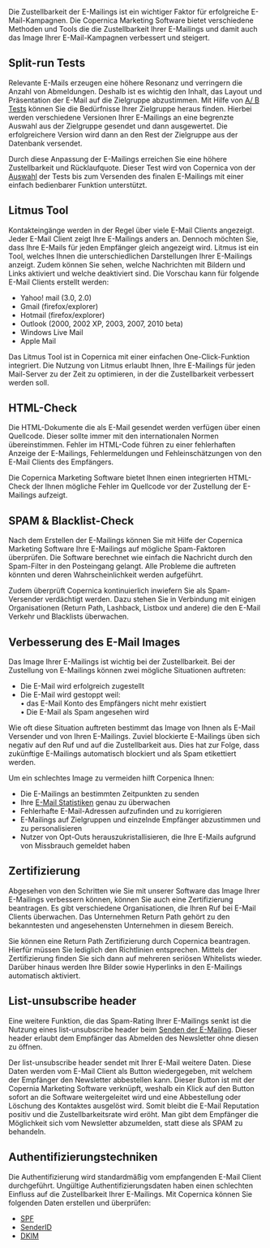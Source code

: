 Die Zustellbarkeit der E-Mailings ist ein wichtiger Faktor für
erfolgreiche E-Mail-Kampagnen. Die Copernica Marketing Software bietet
verschiedene Methoden und Tools die die Zustellbarkeit Ihrer E-Mailings
und damit auch das Image Ihrer E-Mail-Kampagnen verbessert und steigert.

Split-run Tests
---------------

Relevante E-Mails erzeugen eine höhere Resonanz und verringern die
Anzahl von Abmeldungen. Deshalb ist es wichtig den Inhalt, das Layout
und Präsentation der E-Mail auf die Zielgruppe abzustimmen. Mit Hilfe
von [A/ B
Tests](http://www.copernica.com/de/funktionen/e-mailings/testen-sie-vor-dem-versenden "A/ B Tests")
können Sie die Bedürfnisse Ihrer Zielgruppe heraus finden. Hierbei
werden verschiedene Versionen Ihrer E-Mailings an eine begrenzte Auswahl
aus der Zielgruppe gesendet und dann ausgewertet. Die erfolgreichere
Version wird dann an den Rest der Zielgruppe aus der Datenbank
versendet.

Durch diese Anpassung der E-Mailings erreichen Sie eine höhere
Zustellbarkeit und Rücklaufquote. Dieser Test wird von Copernica von der
[Auswahl](http://www.copernica.com/de/funktionen/profile/erstellen-sie-ihre-eigene-datenbank "Auswahl")
der Tests bis zum Versenden des finalen E-Mailings mit einer einfach
bedienbarer Funktion unterstützt.

Litmus Tool
-----------

Kontakteingänge werden in der Regel über viele E-Mail Clients angezeigt.
Jeder E-Mail Client zeigt Ihre E-Mailings anders an. Dennoch möchten
Sie, dass Ihre E-Mails für jeden Empfänger gleich angezeigt wird. Litmus
ist ein Tool, welches Ihnen die unterschiedlichen Darstellungen Ihrer
E-Mailings anzeigt. Zudem können Sie sehen, welche Nachrichten mit
Bildern und Links aktiviert und welche deaktiviert sind. Die Vorschau
kann für folgende E-Mail Clients erstellt werden:

-   Yahoo! mail (3.0, 2.0)
-   Gmail (firefox/explorer)
-   Hotmail (firefox/explorer)
-   Outlook (2000, 2002 XP, 2003, 2007, 2010 beta)
-   Windows Live Mail
-   Apple Mail

Das Litmus Tool ist in Copernica mit einer einfachen One-Click-Funktion
integriert. Die Nutzung von Litmus erlaubt Ihnen, Ihre E-Mailings für
jeden Mail-Server zu der Zeit zu optimieren, in der die Zustellbarkeit
verbessert werden soll.

HTML-Check
----------

Die HTML-Dokumente die als E-Mail gesendet werden verfügen über einen
Quellcode. Dieser sollte immer mit den internationalen Normen
übereinstimmen. Fehler im HTML-Code führen zu einer fehlerhaften Anzeige
der E-Mailings, Fehlermeldungen und Fehleinschätzungen von den E-Mail
Clients des Empfängers.

Die Copernica Marketing Software bietet Ihnen einen integrierten
HTML-Check der Ihnen mögliche Fehler im Quellcode vor der Zustellung der
E-Mailings aufzeigt.

SPAM & Blacklist-Check
----------------------

Nach dem Erstellen der E-Mailings können Sie mit Hilfe der Copernica
Marketing Software Ihre E-Mailings auf mögliche Spam-Faktoren
überprüfen. Die Software berechnet wie einfach die Nachricht durch den
Spam-Filter in den Posteingang gelangt. Alle Probleme die auftreten
könnten und deren Wahrscheinlichkeit werden aufgeführt.

Zudem überprüft Copernica kontinuierlich inwiefern Sie als
Spam-Versender verdächtigt werden. Dazu stehen Sie in Verbindung mit
einigen Organisationen (Return Path, Lashback, Listbox und andere) die
den E-Mail Verkehr und Blacklists überwachen.

Verbesserung des E-Mail Images
------------------------------

Das Image Ihrer E-Mailings ist wichtig bei der Zustellbarkeit. Bei der
Zustellung von E-Mailings können zwei mögliche Situationen auftreten:

-   Die E-Mail wird erfolgreich zugestellt
-   Die E-Mail wird gestoppt weil:\
     • das E-Mail Konto des Empfängers nicht mehr existiert\
     • Die E-Mail als Spam angesehen wird

Wie oft diese Situation auftreten bestimmt das Image von Ihnen als
E-Mail Versender und von Ihren E-Mailings. Zuviel blockierte E-Mailings
üben sich negativ auf den Ruf und auf die Zustellbarkeit aus. Dies hat
zur Folge, dass zukünftige E-Mailings automatisch blockiert und als Spam
etikettiert werden.

Um ein schlechtes Image zu vermeiden hilft Corpenica Ihnen:

-   Die E-Mailings an bestimmten Zeitpunkten zu senden
-   Ihre [E-Mail
    Statistiken](http://www.copernica.com/de/funktionen/e-mailings/ausfuhrliche-e-mail-statistiken "E-Mail Statistiken")
    genau zu überwachen
-   Fehlerhafte E-Mail-Adressen aufzufinden und zu korrigieren
-   E-Mailings auf Zielgruppen und einzelnde Empfänger abzustimmen und
    zu personalisieren
-   Nutzer von Opt-Outs herauszukristallisieren, die Ihre E-Mails
    aufgrund von Missbrauch gemeldet haben

Zertifizierung
--------------

Abgesehen von den Schritten wie Sie mit unserer Software das Image Ihrer
E-Mailings verbessern können, können Sie auch eine Zertifizierung
beantragen. Es gibt verschiedene Organisationen, die Ihren Ruf bei
E-Mail Clients überwachen. Das Unternehmen Return Path gehört zu den
bekanntesten und angesehensten Unternehmen in diesem Bereich.

Sie können eine Return Path Zertifizierung durch Copernica beantragen.
Hierfür müssen Sie lediglich den Richtlinien entsprechen. Mittels der
Zertifizierung finden Sie sich dann auf mehreren seriösen Whitelists
wieder. Darüber hinaus werden Ihre Bilder sowie Hyperlinks in den
E-Mailings automatisch aktiviert.

List-unsubscribe header
-----------------------

Eine weitere Funktion, die das Spam-Rating Ihrer E-Mailings senkt ist
die Nutzung eines list-unsubscribe header beim [Senden der
E-Mailing](http://www.copernica.com/de/funktionen/e-mailings/e-mailings-versenden "Senden der E-Mailing").
Dieser header erlaubt dem Empfänger das Abmelden des Newsletter ohne
diesen zu öffnen.

Der list-unsubscribe header sendet mit Ihrer E-Mail weitere Daten. Diese
Daten werden vom E-Mail Client als Button wiedergegeben, mit welchem der
Empfänger den Newsletter abbestellen kann. Dieser Button ist mit der
Copernia Marketing Software verknüpft, weshalb ein Klick auf den Button
sofort an die Software weitergeleitet wird und eine Abbestellung oder
Löschung des Kontaktes ausgelöst wird. Somit bleibt die E-Mail
Reputation positiv und die Zustellbarkeitsrate wird eröht. Man gibt dem
Empfänger die Möglichkeit sich vom Newsletter abzumelden, statt diese
als SPAM zu behandeln.

Authentifizierungstechniken
---------------------------

Die Authentifizierung wird standardmäßig vom empfangenden E-Mail Client
durchgeführt. Ungültige Authentifizierungsdaten haben einen schlechten
Einfluss auf die Zustellbarkeit Ihrer E-Mailings. Mit Copernica können
Sie folgenden Daten erstellen und überprüfen:

-   [SPF](http://www.copernica.com/en/about-us/news/what-is-sender-policy-framework-spf "SPF")
-   [SenderID](http://www.copernica.com/de/uber-uns/news/sender-id-wie-funktioniert-es "SenderID")
-   [DKIM](http://www.copernica.com/de/uber-uns/news/dkim-domainkey-identified-mail "DKIM")

